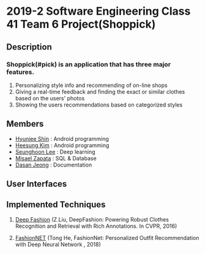 2019-2 Software Engineering Class 41 Team 6 Project(Shoppick)
===============

## Description

### Shoppick(#pick) is an application that has three major features.

1. Personalizing style info and recommending of on-line shops
2. Giving a real-time feedback and finding the exact or similar clothes based on the users' photos
3. Showing the users recommendations based on categorized styles

## Members

* [Hyunjee Shin](https://github.com/guswl98) : Android programming
* [Heesung Kim](https://github.com/khsung) : Android programming
* [Seunghoon Lee](https://seunghoon00.github.io/) : Deep learning
* [Misael Zapata](https://github.com/Misaeljzg) : SQL & Database
* [Dasan Jeong](https://github.com/dasan0403) : Documentation

## User Interfaces

## Implemented Techniques

1. [Deep Fashion](http://mmlab.ie.cuhk.edu.hk/projects/DeepFashion.html) (Z.Liu, DeepFashion: Powering Robust Clothes Recognition and Retrieval
with Rich Annotations. In CVPR, 2016)

2. [FashionNET](https://arxiv.org/abs/1810.02443) (Tong He, FashionNet: Personalized Outfit Recommendation with Deep Neural Network
, 2018)




